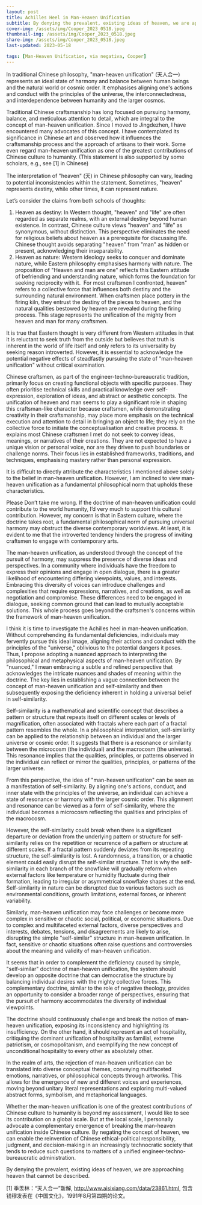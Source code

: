 ```yaml
---
layout: post
title: Achilles Heel in Man-Heaven Unification
subtitle: By denying the prevalent, existing ideas of heaven, we are approaching heaven that cannot be described
cover-img: /assets/img/Cooper_2023_0518.jpeg
thumbnail-img: /assets/img/Cooper_2023_0518.jpeg
share-img: /assets/img/Cooper_2023_0518.jpeg
last-updated: 2023-05-18

tags: [Man-Heaven Unification, via negativa, Cooper]
---
```



In traditional Chinese philosophy, "man-heaven unification" (天人合一) represents an ideal state of harmony and balance between human beings and the natural world or cosmic order. It emphasises aligning one's actions and conduct with the principles of the universe, the interconnectedness, and interdependence between humanity and the larger cosmos.

Traditional Chinese craftsmanship has long focused on pursuing harmony, balance, and meticulous attention to detail, which are integral to the concept of man-heaven unification. Since I moved to Jingdezhen, I have encountered many advocates of this concept. I have contemplated its significance in Chinese art and observed how it influences the craftsmanship process and the approach of artisans to their work. Some even regard man-heaven unification as one of the greatest contributions of Chinese culture to humanity. (This statement is also supported by some scholars, e.g., see [1] in Chinese)

The interpretation of "heaven" (天) in Chinese philosophy can vary, leading to potential inconsistencies within the statement. Sometimes, "heaven" represents destiny, while other times, it can represent nature.

Let’s consider the claims from both schools of thoughts:

1. Heaven as destiny: In Western thought, "heaven" and "life" are often regarded as separate realms, with an external destiny beyond human existence. In contrast, Chinese culture views "heaven" and "life" as synonymous, without distinction. This perspective eliminates the need for religious beliefs about heaven as a prerequisite for discussing life. Chinese thought avoids separating "heaven" from "man" as hidden or present, acknowledging their inseparability.  
2. Heaven as nature: Western ideology seeks to conquer and dominate nature, while Eastern philosophy emphasises harmony with nature. The proposition of "Heaven and man are one" reflects this Eastern attitude of befriending and understanding nature, which forms the foundation for seeking reciprocity with it. 
For most craftsmen I confronted, heaven" refers to a collective force that influences both destiny and the surrounding natural environment. When craftsmen place pottery in the firing kiln, they entrust the destiny of the pieces to heaven, and the natural qualities bestowed by heaven are revealed during the firing process. This stage represents the unification of the mighty from heaven and man for many craftsmen.

It is true that Eastern thought is very different from Western attitudes in that it is reluctant to seek truth from the outside but believes that truth is inherent in the world of life itself and only refers to its universality by seeking reason introverted. However, it is essential to acknowledge the potential negative effects of steadfastly pursuing the state of "man-heaven unification" without critical examination.

Chinese craftsmen, as part of the engineer-techno-bureaucratic tradition, primarily focus on creating functional objects with specific purposes. They often prioritise technical skills and practical knowledge over self-expression, exploration of ideas, and abstract or aesthetic concepts. The unification of heaven and man seems to play a significant role in shaping this craftsman-like character because craftsmen, while demonstrating creativity in their craftsmanship, may place more emphasis on the technical execution and attention to detail in bringing an object to life; they rely on the collective force to initiate the conceptualisation and creative process. It explains most Chinese craftsmen I met do not seek to convey ideas, meanings, or narratives of their creations. They are not expected to have a unique vision or personal voice, nor are they driven to push boundaries or challenge norms. Their focus lies in established frameworks, traditions, and techniques, emphasising mastery rather than personal expression. 

It is difficult to directly attribute the characteristics I mentioned above solely to the belief in man-heaven unification. However, I am inclined to view man-heaven unification as a fundamental philosophical norm that upholds these characteristics. 

Please Don’t take me wrong. If the doctrine of man-heaven unification could contribute to the world humanity, I’d very much to support this cultural contribution. However, my concern is that in Eastern culture, where the doctrine takes root, a fundamental philosophical norm of pursuing universal harmony may obstruct the diverse contemporary worldviews. At least, it is evident to me that the introverted tendency hinders the progress of inviting craftsmen to engage with contemporary arts.

The man-heaven unification, as understood through the concept of the pursuit of harmony, may suppress the presence of diverse ideas and perspectives. In a community where individuals have the freedom to express their opinions and engage in open dialogue, there is a greater likelihood of encountering differing viewpoints, values, and interests.  Embracing this diversity of voices can introduce challenges and complexities that require expressions, narratives, and creations, as well as negotiation and compromise. These differences need to be engaged in dialogue, seeking common ground that can lead to mutually acceptable solutions. This whole process goes beyond the craftsmen's concerns within the framework of man-heaven unification.

I think it is time to investigate the Achilles heel in man-heaven unification. Without comprehending its fundamental deficiencies, individuals may fervently pursue this ideal image, aligning their actions and conduct with the principles of the "universe," oblivious to the potential dangers it poses. Thus, I propose adopting a nuanced approach to interpreting the philosophical and metaphysical aspects of man-heaven unification. By "nuanced," I mean embracing a subtle and refined perspective that acknowledges the intricate nuances and shades of meaning within the doctrine.
The key lies in establishing a vague connection between the concept of man-heaven unification and self-similarity and then subsequently exposing the deficiency inherent in holding a universal belief in self-similarity. 

Self-similarity is a mathematical and scientific concept that describes a pattern or structure that repeats itself on different scales or levels of magnification, often associated with fractals where each part of a fractal pattern resembles the whole. In a philosophical interpretation, self-similarity can be applied to the relationship between an individual and the larger universe or cosmic order. It suggests that there is a resonance or similarity between the microcosm (the individual) and the macrocosm (the universe). This resonance implies that the qualities, principles, or patterns observed in the individual can reflect or mirror the qualities, principles, or patterns of the larger universe.

From this perspective, the idea of "man-heaven unification" can be seen as a manifestation of self-similarity. By aligning one's actions, conduct, and inner state with the principles of the universe, an individual can achieve a state of resonance or harmony with the larger cosmic order. This alignment and resonance can be viewed as a form of self-similarity, where the individual becomes a microcosm reflecting the qualities and principles of the macrocosm.
 
However, the self-similarity could break when there is a significant departure or deviation from the underlying pattern or structure for self-similarity relies on the repetition or recurrence of a pattern or structure at different scales. If a fractal pattern suddenly deviates from its repeating structure, the self-similarity is lost. A randomness, a transition, or a chaotic element could easily disrupt the self-similar structure. That is why the self-similarity in each branch of the snowflake will gradually reform when external factors like temperature or humidity fluctuate during their formation, leading to irregular or asymmetrical snowflake shapes at the end. Self-similarity in nature can be disrupted due to various factors such as environmental conditions, growth limitations, external forces, or inherent variability.

Similarly, man-heaven unification may face challenges or become more complex in sensitive or chaotic social, political, or economic situations. Due to complex and multifaceted external factors, diverse perspectives and interests, debates, tensions, and disagreements are likely to arise, disrupting the simple "self-similar" structure in man-heaven unification. In fact, sensitive or chaotic situations often raise questions and controversies about the meaning and validity of man-heaven unification.

It seems that in order to complement the deficiency caused by simple, "self-similar" doctrine of man-heaven unification, the system should develop an opposite doctrine that can democratise the structure by balancing individual desires with the mighty collective forces. This complementary doctrine, similar to the role of negative theology, provides an opportunity to consider a broader range of perspectives, ensuring that the pursuit of harmony accommodates the diversity of individual viewpoints.

The doctrine should continuously challenge and break the notion of man-heaven unification, exposing its inconsistency and highlighting its insufficiency. On the other hand, it should represent an act of hospitality, critiquing the dominant unification of hospitality as familial, extreme patriotism, or cosmopolitanism, and exemplifying the new concept of unconditional hospitality to every other as absolutely other.

In the realm of arts, the rejection of man-heaven unification can be translated into diverse conceptual themes, conveying multifaceted emotions, narratives, or philosophical concepts through artworks. This allows for the emergence of new and different voices and experiences, moving beyond unitary literal representations and exploring multi-valued abstract forms, symbolism, and metaphorical languages.

Whether the man-heaven unification is one of the greatest contributions of Chinese culture to humanity is beyond my assessment, I would like to see its contribution on a global scale. But at the local scale, I personally advocate a complementary emergence of breaking the man-heaven unification inside Chinese culture. By negating the concept of heaven, we can enable the reinvention of Chinese ethical-political responsibility, judgment, and decision-making in an increasingly techno­cratic society that tends to reduce such questions to matters of a unified engineer-techno-bureaucratic administration.

By denying the prevalent, existing ideas of heaven, we are approaching heaven that cannot be described.


[1] 季羡林：“天人合一”新解, http://www.aisixiang.com/data/23861.html, 包含钱穆发表在《中国文化》，1991年8月第四期的论文。

